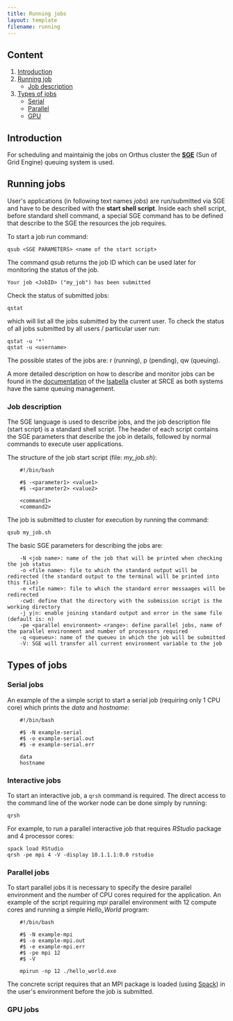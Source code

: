```yaml
---
title: Running jobs
layout: template
filename: running
---
```


## Content

1. [Introduction](#introduction)
2. [Running job](#running-jobs)
    - [Job description](#job-description)
3. [Types of jobs](#types-of-jobs)
    - [Serial](#serial-jobs)
    - [Parallel](#parallel-jobs)
    - [GPU](#gpu-jobs)

## Introduction

For scheduling and maintainig the jobs on Orthus cluster the **[SGE](http://star.mit.edu/cluster/docs/0.93.3/guides/sge.html)** (Sun of Grid Engine) queuing system is used. 

## Running jobs

User's applications (in following text names *jobs*) are run/submitted via SGE and have to be described with the **start shell script**. Inside each shell script, before standard shell command, a special SGE command has to be defined that describe to the SGE the resources the job requires.

To start a job run command:
```
qsub <SGE PARAMETERS> <name of the start script>
```

The command _qsub_ returns the job ID which can be used later for monitoring the status of the job.
```
Your job <JobID> ("my_job") has been submitted
```

Check the status of submitted jobs:
```
qstat
```
which will list all the jobs submitted by the current user. To check the status of all jobs submitted by all users / particular user run:
```
qstat -u '*'
qstat -u <username>
```

The possible states of the jobs are: r (running), p (pending), qw (queuing). 

A more detailed description on how to describe and monitor jobs can be found in the [documentation](https://wiki.srce.hr/display/RKI/Pokretanje+i+upravljanje+poslovima) of the [Isabella](https://www.srce.unizg.hr/isabella/) cluster at SRCE as both systems have the same queuing management.

### Job description

The SGE language is used to describe jobs, and the job description file (start script) is a standard shell script. The header of each script contains the SGE parameters that describe the job in details, followed by normal commands to execute user applications.

The structure of the job start script (file: _my_job.sh_):
```
    #!/bin/bash

    #$ -<parameter1> <value1>
    #$ -<parameter2> <value2>

    <command1>
    <command2>
```

The job is submitted to cluster for execution by running the command:

```
qsub my_job.sh
```

The basic SGE parameters for describing the jobs are:
```
    -N <job name>: name of the job that will be printed when checking the job status
    -o <file name>: file to which the standard output will be redirected (the standard output to the terminal will be printed into this file)
    -e <file name>: file to which the standard error messaages will be redirected
    -cwd: define that the directory with the submission script is the working directory
    -j y|n: enable joining standard output and error in the same file (default is: n)
    -pe <parallel environment> <range>: define parallel jobs, name of the parallel environment and number of processors required
    -q <queueu>: name of the queueu in which the job will be submitted
    -V: SGE will transfer all current environment variable to the job
```

## Types of jobs

### Serial jobs

An example of the a simple script to start a serial job (requiring only 1 CPU core) which prints the _data_ and _hostname_:
```
    #!/bin/bash

    #$ -N example-serial
    #$ -o example-serial.out
    #$ -e example-serial.err

    data
    hostname
```
### Interactive jobs

To start an interactive job, a `qrsh` command is required. The direct access to the command line of the worker node can be done simply by running:
```
qrsh
```

For example, to run a parallel interactive job that requires _RStudio_ package and 4 processor cores:
```
spack load RStudio
qrsh -pe mpi 4 -V -display 10.1.1.1:0.0 rstudio
```

### Parallel jobs

To start parallel jobs it is necessary to specify the desire parallel environment and the number of CPU cores required for the application. An example of the script requiring _mpi_ parallel environment with 12 compute cores and running a simple _Hello_World_ program:

```
    #!/bin/bash
    
    #$ -N example-mpi
    #$ -o example-mpi.out
    #$ -e example-mpi.err
    #$ -pe mpi 12
    #$ -V
    
    mpirun -np 12 ./hello_world.exe
```

The concrete script requires that an MPI package is loaded (using [Spack](https://hybridscale.github.io/orthus/applications#loading-and-unloading-packages)) in the user's environment before the job is submitted.

### GPU jobs
